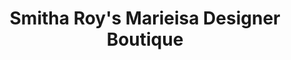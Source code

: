 ---
title: "Smitha Roy's Marieisa Designer Boutique"
url: /choondy/smitha-roys-marieisa-designer-boutique/
shop: Kleidung
---
